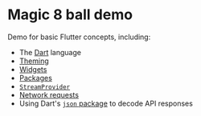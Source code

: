 # Magic 8 ball demo

Demo for basic Flutter concepts, including:
- The [Dart](https://flutter.dev/docs/resources/bootstrap-into-dart) language
- [Theming](https://flutter.dev/docs/cookbook/design/themes)
- [Widgets](https://flutter.dev/docs/development/ui/widgets-intro)
- [Packages](https://flutter.dev/docs/development/packages-and-plugins/using-packages)
- [`StreamProvider`](https://pub.dev/documentation/provider/latest/provider/StreamProvider-class.html)
- [Network requests](https://flutter.dev/docs/cookbook/networking/fetch-data)
- Using Dart's [`json` package](https://dart.dev/guides/json) to decode API responses
